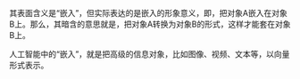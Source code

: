 其表面含义是“嵌入”，但实际表达的是嵌入的形象意义，即，把对象A嵌入在对象B上。那么，其暗含的意思就是，把对象A转换为对象B的形式，这样才能套在对象B上。

人工智能中的“嵌入”，就是把高级的信息对象，比如图像、视频、文本等，以向量形式表示。
